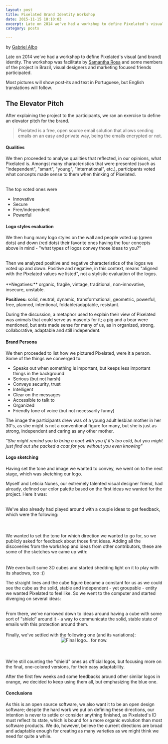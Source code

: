 ```yaml
---
layout: post
title: Pixelated Brand Identity Workshop
date: 2015-11-15 18:10:03
excerpt: Late on 2014 we've had a workshop to define Pixelated's visual (and brand) identity. This is how it went - and from where things might go.
category: posts

--- 
```


by [Gabriel Albo](https://twitter.com/albogabriel)

Late on 2014 we've had a workshop to define Pixelated's visual (and brand) identity. The workshop was facilitate by <a href="https://www.twitter.com/sahrosa" target="_blank">Samantha Rosa</a> and some members of the project in Brazil, visual designers and marketing focused friends participated.

Most pictures will show post-its and text in Portuguese, but English translations will follow.

## The Elevator Pitch

After explaining the project to the participants, we ran an exercise to define an elevator pitch for the brand. 

> Pixelated is a free, open source email solution that allows sending emails on an easy and private way, being the emails encrypted or not.

#### Qualities

We then proceeded to analyse qualities that reflected, in our opinions, what Pixelated is. Amongst many characteristics that were presented (such as "independent", "smart", "young", "international", etc.), participants voted what concepts made sense to them when thinking of Pixelated.

<div style="text-align: center;">
	<img class="image-reduced" src="{{ site.baseurl }}/assets/images/posts/brand/01.png" alt=""</img>
</div>
<br>
The top voted ones were 

- Innovative
- Secure
- Free/independent
- Powerful


#### Logo styles evaluation

We then hung many logo styles on the wall and people voted up (green dots) and down (red dots) their favorite ones having the four concepts above in mind - "what types of logos convey those ideas to you?"

<div style="text-align: center;"><img class="image-half" src="{{ site.baseurl }}/assets/images/posts/brand/02.png" alt=""</img>
</div>
<br>
Then we analyzed positive and negative characteristics of the logos we voted up and down. Positive and negative, in this context, means "aligned with the Pixelated values we listed", not a stylistic evaluation of the logos.

<div style="text-align: center;"><img class="image-half" src="{{ site.baseurl }}/assets/images/posts/brand/03.png" alt=""</img>
</div>
<br>
**Negatives:** organic, fragile, vintage, traditional, non-innovative, insecure, unstable.

**Positives:** solid, neutral, dynamic, transformational, geometric, powerful, free, planned, intentional, foldable/adaptable, resistant.


During the discussion, a metaphor used to explain their view of Pixelated was animals that could serve as mascots for it; a pig and a bear were mentioned, but ants made sense for many of us, as in organized, strong, collaborative, adaptable and still independent.


#### Brand Persona

We then proceeded to list how we pictured Pixelated, were it a person. Some of the things we converged to:


- Speaks out when something is important, but keeps less important things in the background
- Serious (but not harsh)
- Conveys security, trust
- Intelligent
- Clear on the messages 
- Accessible to talk to
- Organized
- Friendly tone of voice (but not necessarily funny)

The image the participants drew was of a young adult lesbian mother in her 30's, as she might is not a conventional figure for many, but she is just as strong, independent and caring as any other mother. 

*"She might remind you to bring a coat with you if it's too cold, but you might just find out she packed a coat for you without you even knowing"*


#### Logo sketching

Having set the tone and image we wanted to convey, we went on to the next stage, which was sketching our logo. 


Myself and Letícia Nunes, our extremely talented visual designer friend, had already, defined our color palette based on the first ideas we wanted for the project. Here it was:

<div style="text-align: center;"><img class="image-half" src="{{ site.baseurl }}/assets/images/posts/brand/06.png" alt=""</img>
</div>
<br>
We've also already had played around with a couple ideas to get feedback, which were the following:

<div style="text-align: center;"><img class="image-half" src="{{ site.baseurl }}/assets/images/posts/brand/07.png" alt=""</img>
</div>
<br>
<div style="text-align: center;"><img class="image-half" src="{{ site.baseurl }}/assets/images/posts/brand/08.png" alt=""</img>
</div>
<br>
<div style="text-align: center;"><img class="image-half" src="{{ site.baseurl }}/assets/images/posts/brand/09.png" alt=""</img>
</div>
<br>
We wanted to set the tone for which direction we wanted to go for, so we publicly asked for feedback about those first ideas. Adding all the discoveries from the workshop and ideas from other contributors, these are some of the sketches we came up with:

<div style="text-align: center;"><img class="image-half" src="{{ site.baseurl }}/assets/images/posts/brand/10.png" alt=""</img>
</div>
<br>
<div style="text-align: center;"><img class="image-half" src="{{ site.baseurl }}/assets/images/posts/brand/11.png" alt=""</img>
</div>
<br>
(We even built some 3D cubes and started shedding light on it to play with its shadows, too :))

The straight lines and the cube figure became a constant for us as we could see the cube as the solid, stable and independent - yet groupable - entity we wanted Pixelated to feel like. So we went to the computer and started diverging on several ideas:

<div style="text-align: center;"><img class="image-half" src="{{ site.baseurl }}/assets/images/posts/brand/12.png" alt=""</img>
</div>
<br>
From there, we've narrowed down to ideas around having a cube with some sort of "shield" around it - a way to communicate the solid, stable state of emails with this protection around them. 

<div style="text-align: center;">
	<img class="image-half" src="{{ site.baseurl }}/assets/images/posts/brand/13.png" alt=""</img>
</div>
<br>
Finally, we've settled with the following one (and its variations):


<div style="text-align: center;">
	<img class="" src="{{ site.baseurl }}/assets/images/posts/brand/14.png" alt="Final logo... for now."</img>
</div>
<br><br>

<div style="text-align: center;">
	<img class="image-half" src="{{ site.baseurl }}/assets/images/posts/brand/15.png" alt=""</img>
</div>
<br>
We're still counting the "shield" ones as official logos, but focusing more on the final, one-colored versions, for their easy adaptability.

After the first few weeks and some feedbacks around other similar logos in orange, we decided to keep using them all, but emphasizing the blue one.


#### Conclusions

As this is an open source software, we also want it to be an open design software; despite the hard work we put on defining these directions, our intention is never to settle or consider anything finished, as Pixelated's ID must reflect its state, which is bound for a more organic evolution than most software products. We do, however, believe the current directions are broad and adaptable enough for creating as many varieties as we might think we need for quite a while.

